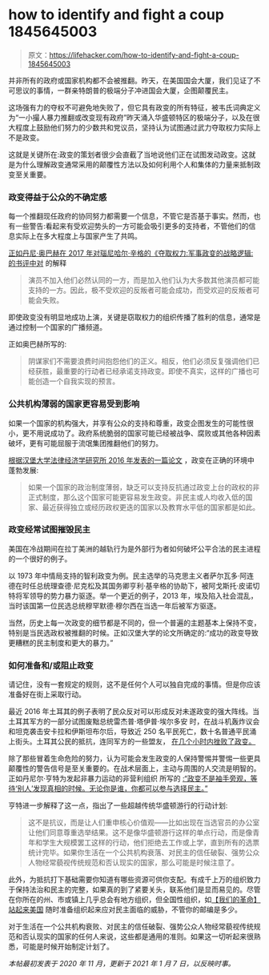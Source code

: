 # how to identify and fight a coup 1845645003

> 原文：<https://lifehacker.com/how-to-identify-and-fight-a-coup-1845645003>

并非所有的政府或国家机构都不会被推翻。昨天，在美国国会大厦，我们见证了不可思议的事情，一群亲特朗普的极端分子冲进国会大厦，企图颠覆民主。

这场强有力的夺权不可避免地失败了，但它具有政变的所有特征，被韦氏词典定义为“一小撮人暴力推翻或改变现有政府”昨天涌入华盛顿特区的极端分子，以及在很大程度上鼓励他们努力的少数共和党议员，坚持认为试图通过武力夺取权力实际上不是政变。



这就是关键所在:政变的策划者很少会直截了当地说他们正在试图发动政变。这就是为什么理解政变通常采用的颠覆性方法以及如何利用个人和集体的力量来抵制政变至关重要。

### 政变得益于公众的不确定感

每一个推翻现任政府的协同努力都需要一个信息，不管它是否基于事实。然而，也有一些警告:看起来有受欢迎势头的一方可能会吸引更多的支持者，不管他们的信息实际上在多大程度上与国家产生了共鸣。

[正如丹尼·奥巴赫在 2017 年对瑙尼哈尔·辛格的《夺取权力:军事政变的战略逻辑:
的书评中对](https://warontherocks.com/2017/07/the-not-so-secret-ingredients-of-military-coups/) 的解释



> 演员不加入他们必然认同的一方，而是加入他们认为大多数其他演员都可能支持的一方。因此，极不受欢迎的反叛者可能会成功，而受欢迎的反叛者可能会失败。

即使政变没有明显地成功上演，关键是窃取权力的组织传播了胜利的信息，通常是通过控制一个国家的广播频道。

正如奥巴赫所写的:

> 阴谋家们不需要浪费时间抱怨他们的正义。相反，他们必须反复强调他们已经获胜，最重要的行动者已经承诺支持政变。即使不真实，这样的广播也可能创造一个自我实现的预言。



### **公共机构薄弱的国家更容易受到影响**

如果一个国家的机构强大，并享有公众的支持和尊重，政变企图发生的可能性很小，更不用说成功了。政府系统脆弱的国家可能已经被战争、腐败或其他各种因素破坏，更有可能屈服于流氓集团推翻他们的努力。

[根据汉堡大学法律经济学研究所 2016 年发表的一篇论文](https://www.econstor.eu/bitstream/10419/156099/1/ile-wp-2016-3.pdf) ，政变在正确的环境中蓬勃发展:

> 如果一个国家的政治制度薄弱，缺乏可以支持反抗通过政变上台的政权的非正式制度，那么这个国家可能更容易发生政变。非民主或人均收入低的国家、最近获得独立或经历政权更迭的国家以及教育水平低的国家都是如此。

### 政变经常试图摧毁民主

美国在冷战期间在拉丁美洲的越轨行为是外部行为者如何破坏公平合法的民主进程的一个很好的例子。



以 1973 年中情局支持的智利政变为例。民主选举的马克思主义者萨尔瓦多·阿连德在时任总统理查德·尼克松及其国务卿亨利·基辛格的协助下，被阿戈斯托·皮诺切特将军领导的势力暴力驱逐。举一个更近的例子，2013 年，埃及陷入社会混乱，当时该国第一位民选总统穆罕默德·穆尔西在当选一年后被军方驱逐。

当然，历史上每一次政变的细节都是不同的，但一个普遍的主题基本上保持不变，特别是当民选政权被推翻的时候。正如汉堡大学的论文所确定的:“成功的政变导致更糟糕的民主制度和更大的暴力。”

### **如何准备和/或阻止政变**

请记住，没有一套规定的规则，这不是任何个人可以独自完成的事情。但是你应该准备好在街上采取行动。

最近 2016 年土耳其的例子表明了民众反对可以形成反对未遂政变的强大阵线。当土耳其军方的一部分试图废黜总统雷杰普·塔伊普·埃尔多安 时，在战斗机轰炸议会和坦克袭击安卡拉和伊斯坦布尔后，导致近 250 名平民死亡，数十名普通平民涌上街头。土耳其公民的抵抗，连同军方的一些盟友， [在几个小时内挫败了政变。](https://apnews.com/article/6cc9e69a1c5d4da1b6f509ce1152b0ed)



除了那些冒着生命危险的努力，认为可能会发生政变的人保持警惕并警惕一些更具颠覆性的警告信号是至关重要的。在战术层面上，主动与周围的人交流是明智的。正如丹尼尔·亨特为发起非暴力运动的非营利组织 所写的 [:“政变不是袖手旁观，等待‘别人’发现真相的时候。无论你是谁，你都可以参与选择民主。”](https://wagingnonviolence.org/2020/09/10-things-you-need-to-know-to-stop-a-coup/)

亨特进一步解释了这一点，指出了一些超越传统华盛顿游行的行动计划:

> 这不是抗议，而是让人们重申核心价值观——比如出现在当选官员的办公室 让他们同意尊重选举结果。这不是像华盛顿游行这样的单点行动，而是像青年和学生大规模罢工这样的行动，他们拒绝去工作或上学，直到所有的选票统计完毕。如果你生活在一个公共机构衰落、对民主的信任破裂、强势公众人物经常藐视传统规范和否认现实的国家，那么可能是时候注意了。

此外，为抵抗打下基础需要你知道有哪些资源可供你支配。有成千上万的组织致力于保持法治和民主的完整，如果真的到了紧要关头，联系他们是显而易见的。尽管在你所在的州、市或镇上几乎总会有地方组织，但全国性组织，如[【我们的革命】](https://www.ourrevolution.com/)[站起来美国](https://www.standupamerica.com/) 随时准备组织起来应对民主面临的威胁，不管你的邮编是多少。



对于生活在一个公共机构衰败、对民主的信任破裂、强势公众人物经常藐视传统规范和否认现实的国家的任何人来说，这些都是通用的准则。如果这一切听起来很熟悉，可能是时候开始制定计划了。

*本帖最初发表于 2020 年 11 月，更新于 2021 年 1 月 7 日，以反映时事。*